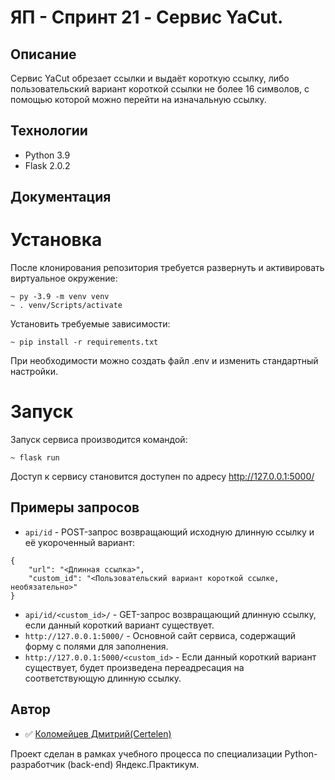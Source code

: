 # ЯП - Спринт 21 - Cервис YaCut.

## Описание
Сервис YaCut обрезает ссылки и выдаёт короткую ссылку, либо пользовательский вариант короткой ссылки не более 16 символов, с помощью которой можно перейти на изначальную ссылку.

## Технологии
- Python 3.9
- Flask 2.0.2

## Документация
# Установка
После клонирования репозитория требуется развернуть и активировать виртуальное окружение:
```
~ py -3.9 -m venv venv
~ . venv/Scripts/activate
```
Установить требуемые зависимости:
```
~ pip install -r requirements.txt
```
При необходимости можно создать файл .env и изменить стандартный настройки.

# Запуск
Запуск сервиса производится командой:
```
~ flask run
```
Доступ к сервису становится доступен по адресу http://127.0.0.1:5000/

## Примеры запросов
- ```api/id``` - POST-запрос возвращающий исходную длинную ссылку и её укороченный вариант:
```
{
    "url": "<Длинная ссылка>",
    "custom_id": "<Пользовательский вариант короткой ссылке, необязательно>"
} 
```
- ```api/id/<custom_id>/``` - GET-запрос возвращающий длинную ссылку, если данный короткий вариант существует.
- ```http://127.0.0.1:5000/``` - Основной сайт сервиса, содержащий форму с полями для заполнения.
- ```http://127.0.0.1:5000/<custom_id>``` - Если данный короткий вариант существует, будет произведена переадресация на соответствующую длинную ссылку.

## Автор

- :white_check_mark: [Коломейцев Дмитрий(Certelen)](https://github.com/Certelen)

Проект сделан в рамках учебного процесса по специализации Python-разработчик (back-end) Яндекс.Практикум.